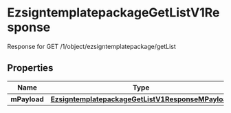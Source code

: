 

# EzsigntemplatepackageGetListV1Response

Response for GET /1/object/ezsigntemplatepackage/getList

## Properties

| Name | Type | Description | Notes |
|------------ | ------------- | ------------- | -------------|
|**mPayload** | [**EzsigntemplatepackageGetListV1ResponseMPayload**](EzsigntemplatepackageGetListV1ResponseMPayload.md) |  |  |



